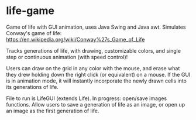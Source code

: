 # life-game
Game of life with GUI animation, uses Java Swing and Java awt. Simulates Conway's game of life:
https://en.wikipedia.org/wiki/Conway%27s_Game_of_Life

Tracks generations of life, with drawing, customizable colors, and single step or continuous animation (with speed control)! 

Users can draw on the grid in any color with the mouse, and erase what they drew holding down the right click (or equivalent) on a mouse.
If the GUI is in animation mode, it will instantly incorporate the newly drawn cells into its generations of life.

File to run is LifeGUI (extends Life). 
In progress: open/save images functions. Allow users to save a generation of life as an image,
or open up an image as the first generation of life.
